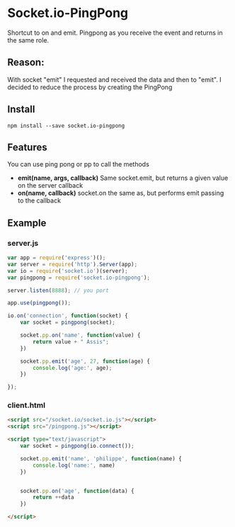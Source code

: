 # Socket.io-PingPong

Shortcut to on and emit. Pingpong as you receive the event and returns in the same role.

## Reason:

With socket "emit" I requested and received the data and then to "emit". I decided to reduce the process by creating the PingPong

## Install

`npm install --save socket.io-pingpong`

## Features

You can use ping pong or pp to call the methods

- **emit(name, args, callback)** Same socket.emit, but returns a given value on the server callback
- **on(name, callback)** socket.on the same as, but performs emit passing to the callback

## Example

### server.js

```javascript
var app = require('express')();
var server = require('http').Server(app);
var io = require('socket.io')(server);
var pingpong = require('socket.io-pingpong');

server.listen(8888); // you port

app.use(pingpong());

io.on('connection', function(socket) {
    var socket = pingpong(socket);

    socket.pp.on('name', function(value) {
        return value + " Assis";
    })

    socket.pp.emit('age', 27, function(age) {
        console.log('age:', age);
    })

});
```

### client.html

```html
<script src="/socket.io/socket.io.js"></script>
<script src="/pingpong.js"></script>

<script type="text/javascript">
    var socket = pingpong(io.connect());

    socket.pp.emit('name', 'philippe', function(name) {
        console.log('name:', name)
    })


    socket.pp.on('age', function(data) {
        return ++data
    })

</script>
```

